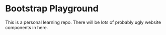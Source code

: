 # Bootstrap Playground

This is a personal learning repo. There will be lots of probably ugly website components in here.